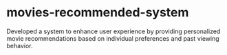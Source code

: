 # movies-recommended-system
Developed a system to enhance user experience by providing personalized movie recommendations based on individual preferences and past viewing behavior.
